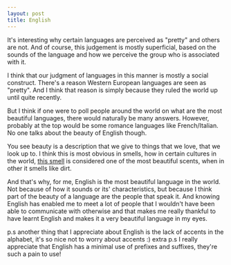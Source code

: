 ```yaml
---
layout: post
title: English
---
```


It's interesting why certain languages are perceived as "pretty" and others are not. And of course, this judgement is mostly superficial, based on the sounds of the language and how we perceive the group who is associated with it.

I think that our judgment of languages in this manner is mostly a social construct. There's a reason Western European languages are seen as "pretty". And I think that reason is simply because they ruled the world up until quite recently.

But I think if one were to poll people around the world on what are the most beautiful languages, there would naturally be many answers. However, probably at the top would be some romance languages like French/Italian. No one talks about the beauty of English though.

You see beauty is a description that we give to things that we love, that we look up to. I think this is most obvious in smells, how in certain cultures in the world, [this smell](http://fortune.com/2015/03/13/oud-scent/) is considered one of the most beautiful scents, when in other it smells like dirt.

And that's why, for me, English is the most beautiful language in the world. Not because of how it sounds or its' characteristics, but because I think part of the beauty of a language are the people that speak it. And knowing English has enabled me to meet a lot of people that I wouldn't have been able to communicate with otherwise and that makes me really thankful to have learnt English and makes it a very beautiful language in my eyes.

p.s another thing that I appreciate about English is the lack of accents in the alphabet, it's so nice not to worry about accents :)
extra p.s I really appreciate that English has a minimal use of prefixes and suffixes, they're such a pain to use!
